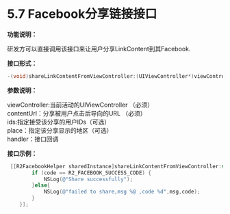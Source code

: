 # 5.7 Facebook分享链接接口

**功能说明：**

研发方可以直接调用该接口来让用户分享LinkContent到其Facebook.

**接口形式：**

```objectivec
-(void)shareLinkContentFromViewController:(UIViewController*)viewController contentURL:(NSString*)contentUrl  peopleIDs:(NSArray*)ids placeID:(NSString*)place completionHandler:(R2FacebookCompletionHanlder)handler;
```

**参数说明：**

viewController:当前活动的UIViewController （必须）  
contentUrl：分享被用户点击后导向的URL （必须）  
ids:指定接受该分享的用户IDs（可选）  
place：指定该分享显示的地区（可选）  
handler：接口回调

**接口示例：**

```objectivec
 [[R2FacebookHelper sharedInstance]shareLinkContentFromViewController:self contentURL:@"https://itunes.apple.com/us/app/heroes-evolved/id1173388413?mt=8" peopleIDs:nil placeID:nil completionHandler:^(int code, NSString *msg, NSDictionary *result) {
        if (code == R2_FACEBOOK_SUCCESS_CODE) {
            NSLog(@"Share successfully");
        }else{
            NSLog(@"failed to share,msg %@ ,code %d",msg,code);
        }
    }];
```

